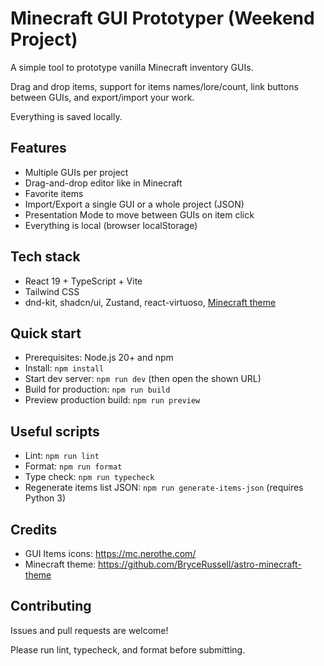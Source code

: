 # Minecraft GUI Prototyper (Weekend Project)

A simple tool to prototype vanilla Minecraft inventory GUIs.

Drag and drop items, support for items names/lore/count, link buttons between GUIs, and export/import your work.

Everything is saved locally.

## Features
- Multiple GUIs per project
- Drag-and-drop editor like in Minecraft
- Favorite items
- Import/Export a single GUI or a whole project (JSON)
- Presentation Mode to move between GUIs on item click
- Everything is local (browser localStorage)

## Tech stack
- React 19 + TypeScript + Vite
- Tailwind CSS
- dnd-kit, shadcn/ui, Zustand, react-virtuoso, [Minecraft theme](https://github.com/BryceRussell/astro-minecraft-theme)

## Quick start
- Prerequisites: Node.js 20+ and npm
- Install: `npm install`
- Start dev server: `npm run dev` (then open the shown URL)
- Build for production: `npm run build`
- Preview production build: `npm run preview`

## Useful scripts
- Lint: `npm run lint`
- Format: `npm run format`
- Type check: `npm run typecheck`
- Regenerate items list JSON: `npm run generate-items-json` (requires Python 3)

## Credits
- GUI Items icons: https://mc.nerothe.com/
- Minecraft theme: https://github.com/BryceRussell/astro-minecraft-theme

## Contributing
Issues and pull requests are welcome!

Please run lint, typecheck, and format before submitting.